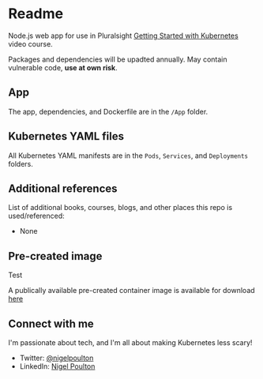 # Readme

Node.js web app for use in Pluralsight [Getting Started with Kubernetes](https://app.pluralsight.com/library/courses/getting-started-kubernetes/table-of-contents) video course.

Packages and dependencies will be upadted annually. May contain vulnerable code, **use at own risk**.

## App

The app, dependencies, and Dockerfile are in the `/App` folder.

## Kubernetes YAML files

All Kubernetes YAML manifests are in the `Pods`, `Services`, and `Deployments` folders.

## Additional references

List of additional books, courses, blogs, and other places this repo is used/referenced:

- None

## Pre-created image

Test

A publically available pre-created container image is available for download [here](https://hub.docker.com/repository/docker/nigelpoulton/getting-started-k8s)

## Connect with me

I'm passionate about tech, and I'm all about making Kubernetes less scary!

- Twitter: [@nigelpoulton](https://twitter.com/nigelpoulton)
- LinkedIn: [Nigel Poulton](https://www.linkedin.com/in/nigelpoulton/)